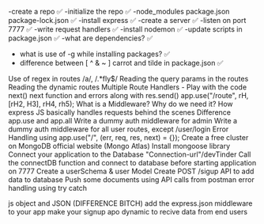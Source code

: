 -create a repo ✅
-initialize the repo ✅
-node_modules package.json package-lock.json ✅
-install express ✅
-create a server ✅
-listen on port 7777 ✅
-write request handlers ✅
-install nodemon ✅
-update scripts in package.json ✅
-what are dependencies? ✅
- what is use of -g while installing packages? ✅
- difference between   [  ^ & ~ ]     carrot and tilde in package.json ✅









Use of regex in routes /a/, /.*fly$/
Reading the query params in the routes
Reading the dynamic routes
Multiple Route Handlers - Play with the code
next()
next function and errors along with res.send()
app.use("/route", rH, [rH2, H3], rH4, rh5);
What is a Middleware? Why do we need it?
How express JS basically handles requests behind the scenes
Difference app.use and app.all
Write a dummy auth middleware for admin
Write a dummy auth middleware for all user routes, except /user/login
Error Handling using app.use("/", (err, req, res, next) = {});
Create a free cluster on MongoDB official website (Mongo Atlas)
Install mongoose library
Connect your application to the Database "Connection-url"/devTinder
Call the connectDB function and connect to database before starting application on 7777
Create a userSchema & user Model
Create POST /sigup API to add data to database
Push some documents using API calls from postman
error handling using try catch

js object and JSON (DIFFERENCE BITCH)
add the express.json middleware to your app 
make your signup apo dynamic to recive data from end users
